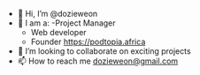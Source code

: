 - 👋 Hi, I’m @dozieweon
- 👀 I am a:
     -Project Manager
     - Web developer
     - Founder https://podtopia.africa 
- 💞️ I’m looking to collaborate on exciting projects
- 📫 How to reach me dozieweon@gmail.com

<!---
dozieweon/dozieweon is a ✨ special ✨ repository because its `README.md` (this file) appears on your GitHub profile.
You can click the Preview link to take a look at your changes.
--->
